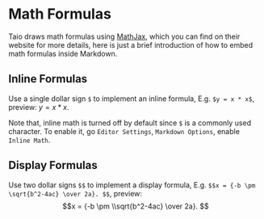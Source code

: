 # Math Formulas

Taio draws math formulas using [MathJax](https://www.mathjax.org/), which you can find on their website for more details, here is just a brief introduction of how to embed math formulas inside Markdown.

## Inline Formulas

Use a single dollar sign `$` to implement an inline formula, E.g. `$y = x * x$`, preview: $y = x * x$.

Note that, inline math is turned off by default since `$` is a commonly used character. To enable it, go `Editor Settings`, `Markdown Options`, enable `Inline Math`.

## Display Formulas

Use two dollar signs `$$` to implement a display formula, E.g. `$$x = {-b \pm \sqrt{b^2-4ac} \over 2a}. $$`, preview: $$x = {-b \pm \\sqrt{b^2-4ac} \over 2a}. $$